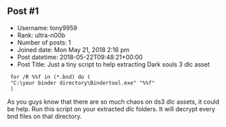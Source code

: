 ## Post #1
- Username: tony9959
- Rank: ultra-n00b
- Number of posts: 1
- Joined date: Mon May 21, 2018 2:16 pm
- Post datetime: 2018-05-22T09:48:21+00:00
- Post Title: Just a tiny script to help extracting Dark souls 3 dlc asset

```
 for /R %%f in (*.bnd) do (
 "C:\your binder directory\Bindertool.exe" "%%f"
 )
```

As you guys know that there are so much chaos on ds3 dlc assets, it could be help.
Run this script on your extracted dlc folders. It will decrypt every bnd files on that directory.
